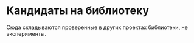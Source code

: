 # Кандидаты на библиотеку

Сюда складываются проверенные в других проектах библиотеки, не эксперименты.
